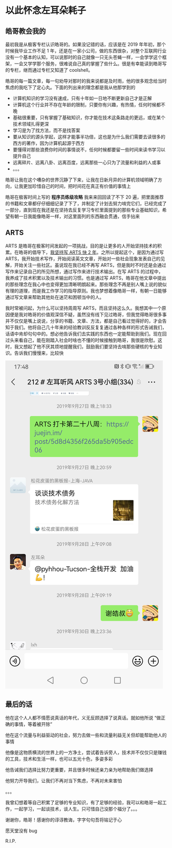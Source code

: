 # 以此怀念左耳朵耗子

## 皓哥教会我的

最初我是从极客专栏认识皓哥的。如果没记错的话，应该是在 2019 年年初，那个时候我毕业工作不足 1 年，还是在一家小公司，做的东西很杂，对整个互联网行业没有一个基本的认知，可以说那时的自己就像一只无头苍蝇一样，一会学学这个框架，一会又学学那个服务，很难说自己真的掌握了些什么。很是有幸能读到皓哥写的专栏，继而通过专栏又知道了 coolshell。

皓哥的每一篇文章，每一句劝导对那时的我来说都是及时雨，他的很多观念给当时焦虑的我吃下了定心丸。下面的列出来的理念都是我从他那学到的

- 计算机知识的学习没有速成，只有十年如一日地不断更新自己才是正解
- 计算机这个行业并不存在年龄的限制，只要你有兴趣，有热情，任何时候都不晚
- 基础很重要，只有掌握了基础知识，你才能在技术这条路走的更远，或在某个技术领域扎得更深
- 学习是为了找方法，而不是找答案
- 要从知识的源头学起，这样才能事半功倍，这也是为什么我们需要去读很多的西方的著作，因为计算机起源于西方
- 要懂得对那些浪费你时间的事情说不，任何时候都要留一些时间来读书学习以提升自己
- 远离碎片、远离八卦、远离百度，远离那些一心只为了流量和利益的人或事
- 。。。

皓哥让我在这个嘈杂的世界沉静了下来，让我在日新月异的计算机领域明确了方向，让我更加珍惜自己的时间，把时间花在真正有价值的事情上

皓哥在极客时间上写的 **程序员练级攻略** 我来来回回读了不下 20 遍，把里面推荐的书籍和文章都仔仔细细记录了下了，并制定了计划去努力啃完它们，已经完成了一部分，直到现在我还是在坚持去反复学习专栏里面提到的那些专业基础知识，希望有朝一日我能像皓哥一样，对这里面列的东西融会贯通，信手拈来

## ARTS

ARTS 是皓哥在极客时间发起的一项挑战，目的是让更多的人开始坚持技术的积累。在皓哥的倡导下，[我坚持写 ARTS 快 2 年](https://github.com/peteryuhang/arts)。之所以提起这个，是因为通过写 ARTS，我开始技术写作，开始阅读英文文章，开始对一些社会现象发表自己的见解，开始关注一些社区。虽说现在我已经不再写 ARTS，但是我时不时还是会通过写作来记录自己的所见所想，通过写作来进行技术输出。在写 ARTS 的过程中，我养成了技术积累以及技术输出的习惯。也是通过写 ARTS，皓哥在他文章中提出的那些理念在我心中也变得更加清晰明朗起来。那些理念不再是别人嘴上说的貌似有理的道理，而是我工作学习的指导原则。我也梦想着像皓哥一样，有朝一日能够通过写文章来帮助其他处在迷茫和困顿当中的人。

我时常被问起，为什么可以坚持周周写 ARTS，而且坚持这么久。我想其中一个原因便是我对皓哥的价值观深信不疑，虽然没有线下见过皓哥，但我觉得皓哥很多事并不仅仅是嘴上说说，分享的书籍、文章、方法，都是自己看过觉得好的，才会告知于我们。他将自己几十年来的经验教训反反复复通过各种各样的形式告诫我们，话语中肯却句句中的。想必他告诉我们去实践的东西也一定能帮助到我们。现在回过头来看自己，能在刚踏入社会时啥也不懂的时候接触到皓哥，我很是欣慰。这时，我又想起了他不厌其烦地提醒我们，鼓励我们要坚持去啃那些硬核的专业知识。告诉我们慢慢来，比较快

![image1.jpeg](image1.jpeg)

## 最后的话

他在这个人人都不情愿说真话的年代，义无反顾选择了说真话。就如他所说 “做正确的事情，等着被开除”

他在这个流量与利益驱动的社会，努力去做一些和流量利益无关但却能帮助他人的事情

他像是这物质横流的世界上的一方净土，尝试着告诉旁人，技术并不仅仅只是赚钱的工具，技术和生活一样，也可以五光十色，多姿多彩

他告诫我们选择比努力更重要，并且很多时候还亲力亲为地帮助我们做选择

他努力开导我们，让我们不再对当下焦虑，不再对未来害怕

。。。

我曾幻想着等自己积累了足够的专业知识，有了足够的经验，我可以和皓哥一起工作，一起学习，一起谈技术，谈人生。只可惜自己没那个福分了。。。

谢谢你，皓哥！感谢你的谆谆教诲，字字句句吾将铭记于心

愿天堂没有 bug

R.I.P.
